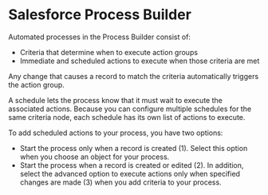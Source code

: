 # Salesforce Process Builder
Automated processes in the Process Builder consist of:
 * Criteria that determine when to execute action groups
 * Immediate and scheduled actions to execute when those criteria are met

Any change that causes a record to match the criteria automatically triggers the action group.

A schedule lets the process know that it must wait to execute the associated actions. Because you can configure multiple schedules for the same criteria node, each schedule has its own list of actions to execute.

To add scheduled actions to your process, you have two options:
 * Start the process only when a record is created (1). Select this option when you choose an object for your process.
 * Start the process when a record is created or edited (2). In addition, select the advanced option to execute actions only when specified changes are made (3) when you add criteria to your process.
